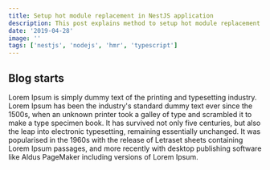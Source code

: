 ```yaml
---
title: Setup hot module replacement in NestJS application
description: This post explains method to setup hot module replacement (HMR) in NestJS application and also some troubleshooting methods.
date: '2019-04-28'
image: ''
tags: ['nestjs', 'nodejs', 'hmr', 'typescript']
---
```



## Blog starts
Lorem Ipsum is simply dummy text of the printing and typesetting industry. Lorem Ipsum has been the industry's standard dummy text ever since the 1500s, when an unknown printer took a galley of type and scrambled it to make a type specimen book. It has survived not only five centuries, but also the leap into electronic typesetting, remaining essentially unchanged. It was popularised in the 1960s with the release of Letraset sheets containing Lorem Ipsum passages, and more recently with desktop publishing software like Aldus PageMaker including versions of Lorem Ipsum.
